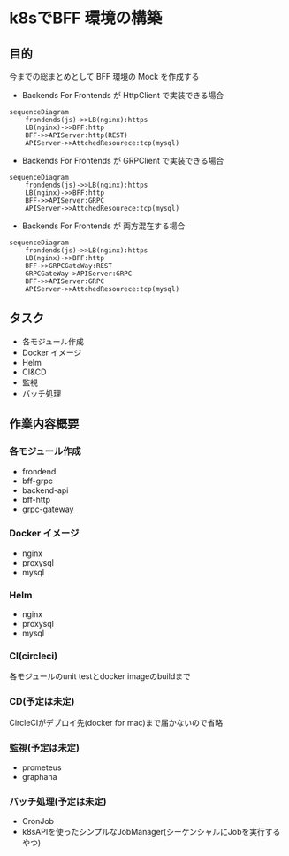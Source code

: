 # k8sでBFF 環境の構築

## 目的

今までの総まとめとして BFF 環境の Mock を作成する

- Backends For Frontends が HttpClient で実装できる場合

```mermaid
sequenceDiagram
    frondends(js)->>LB(nginx):https
    LB(nginx)->>BFF:http
    BFF->>APIServer:http(REST)
    APIServer->>AttchedResourece:tcp(mysql)
```

- Backends For Frontends が GRPClient で実装できる場合

```mermaid
sequenceDiagram
    frondends(js)->>LB(nginx):https
    LB(nginx)->>BFF:http
    BFF->>APIServer:GRPC
    APIServer->>AttchedResourece:tcp(mysql)
```

- Backends For Frontends が 両方混在する場合

```mermaid
sequenceDiagram
    frondends(js)->>LB(nginx):https
    LB(nginx)->>BFF:http
    BFF->>GRPCGateWay:REST
    GRPCGateWay->APIServer:GRPC
    BFF->>APIServer:GRPC
    APIServer->>AttchedResourece:tcp(mysql)
```

## タスク

- 各モジュール作成
- Docker イメージ
- Helm
- CI&CD
- 監視
- バッチ処理


## 作業内容概要

### 各モジュール作成

- frondend
- bff-grpc
- backend-api
- bff-http
- grpc-gateway

### Docker イメージ

- nginx
- proxysql
- mysql

### Helm

- nginx
- proxysql
- mysql

### CI(circleci)

各モジュールのunit testとdocker imageのbuildまで

### CD(予定は未定)

CircleCIがデブロイ先(docker for mac)まで届かないので省略

### 監視(予定は未定)

- prometeus
- graphana

### バッチ処理(予定は未定)

- CronJob
- k8sAPIを使ったシンプルなJobManager(シーケンシャルにJobを実行するやつ)
